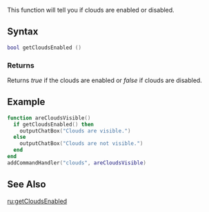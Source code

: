 This function will tell you if clouds are enabled or disabled.

Syntax
------

``` lua
bool getCloudsEnabled ()
```

### Returns

Returns *true* if the clouds are enabled or *false* if clouds are disabled.

Example
-------

``` lua
function areCloudsVisible()
  if getCloudsEnabled() then
    outputChatBox("Clouds are visible.")
  else
    outputChatBox("Clouds are not visible.")
  end
end
addCommandHandler("clouds", areCloudsVisible)
```

See Also
--------

[ru:getCloudsEnabled](/docs/ru-getcloudsenabled.md "wikilink")
